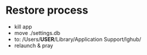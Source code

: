 # Restore process
- kill app
- move ./settings.db
- to: /Users/__USER__/Library/Application Support/lghub/
- relaunch & pray